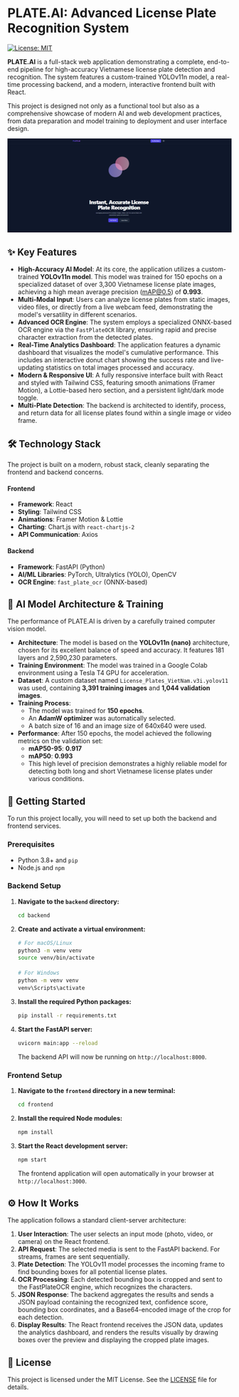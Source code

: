 # PLATE.AI: Advanced License Plate Recognition System

[![License: MIT](https://img.shields.io/badge/License-MIT-blue.svg)](https://opensource.org/licenses/MIT)

**PLATE.AI** is a full-stack web application demonstrating a complete, end-to-end pipeline for high-accuracy Vietnamese license plate detection and recognition. The system features a custom-trained YOLOv11n model, a real-time processing backend, and a modern, interactive frontend built with React.

This project is designed not only as a functional tool but also as a comprehensive showcase of modern AI and web development practices, from data preparation and model training to deployment and user interface design.

![image](https://github.com/Htet-2aung/PLATE.AI/blob/main/assets/Captura%20de%20pantalla%202025-06-09%20181711.png?raw=true) 

## ✨ Key Features

- **High-Accuracy AI Model**: At its core, the application utilizes a custom-trained **YOLOv11n model**. This model was trained for 150 epochs on a specialized dataset of over 3,300 Vietnamese license plate images, achieving a high mean average precision (mAP@0.5) of **0.993**.
- **Multi-Modal Input**: Users can analyze license plates from static images, video files, or directly from a live webcam feed, demonstrating the model's versatility in different scenarios.
- **Advanced OCR Engine**: The system employs a specialized ONNX-based OCR engine via the `FastPlateOCR` library, ensuring rapid and precise character extraction from the detected plates.
- **Real-Time Analytics Dashboard**: The application features a dynamic dashboard that visualizes the model's cumulative performance. This includes an interactive donut chart showing the success rate and live-updating statistics on total images processed and accuracy.
- **Modern & Responsive UI**: A fully responsive interface built with React and styled with Tailwind CSS, featuring smooth animations (Framer Motion), a Lottie-based hero section, and a persistent light/dark mode toggle.
- **Multi-Plate Detection**: The backend is architected to identify, process, and return data for all license plates found within a single image or video frame.

## 🛠️ Technology Stack

The project is built on a modern, robust stack, cleanly separating the frontend and backend concerns.

#### **Frontend**
- **Framework**: React
- **Styling**: Tailwind CSS
- **Animations**: Framer Motion & Lottie
- **Charting**: Chart.js with `react-chartjs-2`
- **API Communication**: Axios

#### **Backend**
- **Framework**: FastAPI (Python)
- **AI/ML Libraries**: PyTorch, Ultralytics (YOLO), OpenCV
- **OCR Engine**: `fast_plate_ocr` (ONNX-based)

## 🧠 AI Model Architecture & Training

The performance of PLATE.AI is driven by a carefully trained computer vision model.

- **Architecture**: The model is based on the **YOLOv11n (nano)** architecture, chosen for its excellent balance of speed and accuracy. It features 181 layers and 2,590,230 parameters.
- **Training Environment**: The model was trained in a Google Colab environment using a Tesla T4 GPU for acceleration.
- **Dataset**: A custom dataset named `License_Plates_VietNam.v3i.yolov11` was used, containing **3,391 training images** and **1,044 validation images**.
- **Training Process**:
    - The model was trained for **150 epochs**.
    - An **AdamW optimizer** was automatically selected.
    - A batch size of 16 and an image size of 640x640 were used.
- **Performance**: After 150 epochs, the model achieved the following metrics on the validation set:
    - **mAP50-95**: **0.917**
    - **mAP50**: **0.993**
    - This high level of precision demonstrates a highly reliable model for detecting both long and short Vietnamese license plates under various conditions.

## 🚀 Getting Started

To run this project locally, you will need to set up both the backend and frontend services.

### Prerequisites
- Python 3.8+ and `pip`
- Node.js and `npm`

### Backend Setup

1.  **Navigate to the `backend` directory:**
    ```bash
    cd backend
    ```

2.  **Create and activate a virtual environment:**
    ```bash
    # For macOS/Linux
    python3 -m venv venv
    source venv/bin/activate

    # For Windows
    python -m venv venv
    venv\Scripts\activate
    ```

3.  **Install the required Python packages:**
    ```bash
    pip install -r requirements.txt
    ```

4.  **Start the FastAPI server:**
    ```bash
    uvicorn main:app --reload
    ```
    The backend API will now be running on `http://localhost:8000`.

### Frontend Setup

1.  **Navigate to the `frontend` directory in a new terminal:**
    ```bash
    cd frontend
    ```

2.  **Install the required Node modules:**
    ```bash
    npm install
    ```

3.  **Start the React development server:**
    ```bash
    npm start
    ```
    The frontend application will open automatically in your browser at `http://localhost:3000`.

## ⚙️ How It Works

The application follows a standard client-server architecture:

1.  **User Interaction**: The user selects an input mode (photo, video, or camera) on the React frontend.
2.  **API Request**: The selected media is sent to the FastAPI backend. For streams, frames are sent sequentially.
3.  **Plate Detection**: The YOLOv11 model processes the incoming frame to find bounding boxes for all potential license plates.
4.  **OCR Processing**: Each detected bounding box is cropped and sent to the FastPlateOCR engine, which recognizes the characters.
5.  **JSON Response**: The backend aggregates the results and sends a JSON payload containing the recognized text, confidence score, bounding box coordinates, and a Base64-encoded image of the crop for each detection.
6.  **Display Results**: The React frontend receives the JSON data, updates the analytics dashboard, and renders the results visually by drawing boxes over the preview and displaying the cropped plate images.

## 📄 License

This project is licensed under the MIT License. See the [LICENSE](LICENSE) file for details.
